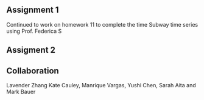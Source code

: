 ## Assignment 1
Continued to work on homework 11 to complete the time Subway time series using Prof. Federica S


## Assigment 2 


## Collaboration
Lavender Zhang Kate Cauley, Manrique Vargas, Yushi Chen, Sarah Aita and Mark Bauer
